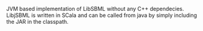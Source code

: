 JVM based implementation of LibSBML without any C++ dependecies.
LibjSBML is written in SCala and can be called from java by simply including the JAR in the classpath.